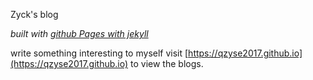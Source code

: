 Zyck's blog

_built with [github Pages with jekyll](https://help.github.com/articles/using-jekyll-as-a-static-site-generator-with-github-pages/)_

write something interesting to myself
visit [https://qzyse2017.github.io](https://qzyse2017.github.io) to view the blogs.